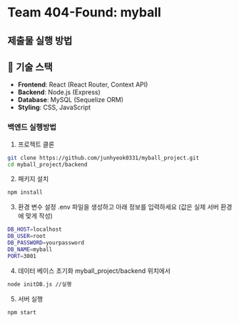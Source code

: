 # Team 404-Found: myball

## 제출물 실행 방법

## 🔧 기술 스택

- **Frontend**: React (React Router, Context API)
- **Backend**: Node.js (Express)
- **Database**: MySQL (Sequelize ORM)
- **Styling**: CSS, JavaScript

### 백엔드 실행방법

1. 프로젝트 클론

```bash
git clone https://github.com/junhyeok0331/myball_project.git
cd myball_project/backend
```

2. 패키지 설치

```bash
npm install
```

3. 환경 변수 설정
.env 파일을 생성하고 아래 정보를 입력하세요
(값은 실제 서버 환경에 맞게 작성)

```bash
DB_HOST=localhost
DB_USER=root
DB_PASSWORD=yourpassword
DB_NAME=myball
PORT=3001
```

4. 데이터 베이스 초기화
myball_project/backend 위치에서

```bash
node initDB.js //실행
```

5. 서버 실행

```bash
npm start
```
